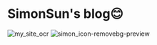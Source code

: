 
# SimonSun's blog😊

![my_site_ocr](https://github.com/Tendo33/Simons_site/assets/86536994/7deb2990-1b58-41c1-a9f9-b326ffd936d7#pic_center)
![simon_icon-removebg-preview](https://github.com/Tendo33/Simons_site/assets/86536994/d271ffff-7947-4f14-97ff-9f53ecff2c63)

